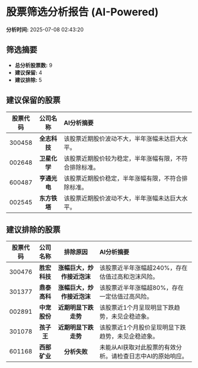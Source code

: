 # 股票筛选分析报告 (AI-Powered)

**分析时间:** 2025-07-08 02:43:20

## 筛选摘要

- **总分析股票数:** 9
- **建议保留:** 4
- **建议排除:** 5

## 建议保留的股票

| 股票代码 | 公司名称 | AI分析摘要 |
|:---:|:---:|:---|
| 300458 | **全志科技** | 该股票近期股价波动不大，半年涨幅未达巨大水平。 |
| 002648 | **卫星化学** | 该股票近期股价较为稳定，半年涨幅有限，不符合排除标准。 |
| 600487 | **亨通光电** | 该股票近期股价稳定，半年涨幅有限，不符合排除标准。 |
| 002545 | **东方铁塔** | 该股票近期股价波动不大，半年涨幅未达巨大水平。 |

## 建议排除的股票

| 股票代码 | 公司名称 | 排除原因 | AI分析摘要 |
|:---:|:---:|:---:|:---|
| 300476 | **胜宏科技** | **涨幅巨大，炒作接近泡沫** | 该股票近半年涨幅超240%，存在估值过高和泡沫风险。 |
| 301377 | **鼎泰高科** | **涨幅巨大，炒作接近泡沫** | 该股票近半年涨幅超80%，存在一定估值过高风险。 |
| 002891 | **中宠股份** | **近期明显下跌走势** | 该股票近1个月呈现明显下跌趋势，未见企稳迹象。 |
| 301078 | **孩子王** | **近期明显下跌走势** | 该股票近1个月股价呈现明显下跌趋势，未见企稳迹象。 |
| 601168 | **西部矿业** | **分析失败** | 未能从AI获取对此股票的有效分析。请检查日志中AI的原始响应。 |
